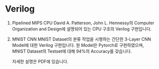 # Verilog

1. Pipelined MIPS CPU
    David A. Patterson, John L. Hennessy의 Computer Organization and Design에 
    설명되어 있는 CPU 구조의 Verilog 구현입니다.
  
  
2. MNIST CNN
    MNIST Dataset의 분류 작업을 시행하는 간단한 3-Layer CNN Model에 대한 Verilog 구현입니다.
    원 Model은 Pytorch로 구현하였으며, MNIST Dataset의 Testset에 대해 94%의 Accuracy를 갖습니다.
    

    자세한 설명은 PDF에 있습니다.
